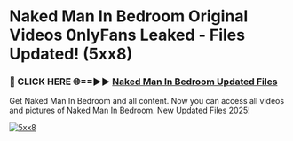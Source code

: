 # Naked Man In Bedroom Original Videos 0nlyFans Leaked - Files Updated! (5xx8)

<h3>🔴 CLICK HERE 🌐==►► <a href="https://tinyurl.com/up5wt9bj" rel="nofollow">Naked Man In Bedroom Updated Files</a></h3>

Get Naked Man In Bedroom and all content. Now you can access all videos and pictures of Naked Man In Bedroom. New Updated Files 2025!

[![5xx8](https://i.imgur.com/ABiUzMV.gif)](https://tinyurl.com/up5wt9bj)
